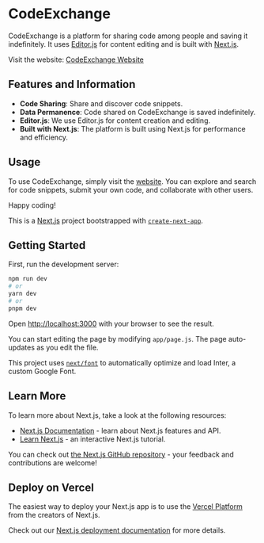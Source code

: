 # CodeExchange

CodeExchange is a platform for sharing code among people and saving it indefinitely. It uses [Editor.js](https://editorjs.io/) for content editing and is built with [Next.js](https://nextjs.org/).

Visit the website: [CodeExchange Website](https://codeexchange.vercel.app/)

## Features and Information

- **Code Sharing**: Share and discover code snippets.
- **Data Permanence**: Code shared on CodeExchange is saved indefinitely.
- **Editor.js**: We use Editor.js for content creation and editing.
- **Built with Next.js**: The platform is built using Next.js for performance and efficiency.

## Usage

To use CodeExchange, simply visit the [website](https://codeexchange.vercel.app/). You can explore and search for code snippets, submit your own code, and collaborate with other users.


Happy coding!

This is a [Next.js](https://nextjs.org/) project bootstrapped with [`create-next-app`](https://github.com/vercel/next.js/tree/canary/packages/create-next-app).

## Getting Started

First, run the development server:

```bash
npm run dev
# or
yarn dev
# or
pnpm dev
```

Open [http://localhost:3000](http://localhost:3000) with your browser to see the result.

You can start editing the page by modifying `app/page.js`. The page auto-updates as you edit the file.

This project uses [`next/font`](https://nextjs.org/docs/basic-features/font-optimization) to automatically optimize and load Inter, a custom Google Font.

## Learn More

To learn more about Next.js, take a look at the following resources:

- [Next.js Documentation](https://nextjs.org/docs) - learn about Next.js features and API.
- [Learn Next.js](https://nextjs.org/learn) - an interactive Next.js tutorial.

You can check out [the Next.js GitHub repository](https://github.com/vercel/next.js/) - your feedback and contributions are welcome!

## Deploy on Vercel

The easiest way to deploy your Next.js app is to use the [Vercel Platform](https://vercel.com/new?utm_medium=default-template&filter=next.js&utm_source=create-next-app&utm_campaign=create-next-app-readme) from the creators of Next.js.

Check out our [Next.js deployment documentation](https://nextjs.org/docs/deployment) for more details.
